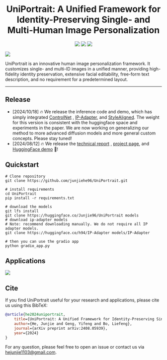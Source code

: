 <div align="center">
<h1>UniPortrait: A Unified Framework for Identity-Preserving Single- and Multi-Human Image Personalization</h1>

<a href='https://aigcdesigngroup.github.io/UniPortrait-Page/'><img src='https://img.shields.io/badge/Project-Page-green'></a>
<a href='https://arxiv.org/abs/2408.05939'><img src='https://img.shields.io/badge/Technique-Report-red'></a>
<a href='https://huggingface.co/spaces/Junjie96/UniPortrait'><img src='https://img.shields.io/badge/%F0%9F%A4%97%20Hugging%20Face-Spaces-blue'></a>

</div>

<img src='assets/highlight.png'>

UniPortrait is an innovative human image personalization framework. It customizes single- and multi-ID images in a
unified manner, providing high-fidelity identity preservation, extensive facial editability, free-form text description,
and no requirement for a predetermined layout.

---

## Release

- [2024/10/18] 🔥 We release the inference code and demo, which has simply
  integrated [ControlNet](https://github.com/lllyasviel/ControlNet)
  , [IP-Adapter](https://github.com/tencent-ailab/IP-Adapter),
  and [StyleAligned](https://github.com/google/style-aligned). The weight for this version is consistent with the
  huggingface space and experiments in the paper. We are now working on generalizing our method to more advanced
  diffusion models and more general custom concepts. Please stay tuned!
- [2024/08/12] 🔥 We release the [technical report](https://arxiv.org/abs/2408.05939)
  , [project page](https://aigcdesigngroup.github.io/UniPortrait-Page/),
  and [HuggingFace demo](https://huggingface.co/spaces/Junjie96/UniPortrait) 🤗!

## Quickstart

```shell
# Clone repository
git clone https://github.com/junjiehe96/UniPortrait.git

# install requirements
cd UniPortrait
pip install -r requirements.txt

# download the models
git lfs install
git clone https://huggingface.co/Junjie96/UniPortrait models
# download ip-adapter models 
# Note: recommend downloading manually. We do not require all IP adapter models.
git clone https://huggingface.co/h94/IP-Adapter models/IP-Adapter

# then you can use the gradio app
python gradio_app.py
```

## Applications

<img src='assets/application.png'>

## Cite

If you find UniPortrait useful for your research and applications, please cite us using this BibTeX:

```bibtex
@article{he2024uniportrait,
    title={UniPortrait: A Unified Framework for Identity-Preserving Single-and Multi-Human Image Personalization},
    author={He, Junjie and Geng, Yifeng and Bo, Liefeng},
    journal={arXiv preprint arXiv:2408.05939},
    year={2024}
}
```

For any question, please feel free to open an issue or contact us via hejunjie1103@gmail.com.
